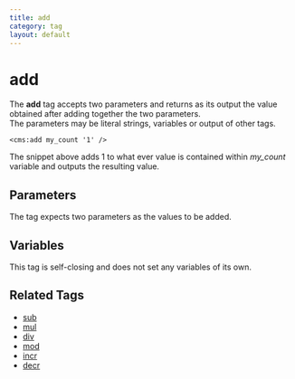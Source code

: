 ```yaml
---
title: add
category: tag
layout: default
---
```


# add

The **add** tag accepts two parameters and returns as its output the value obtained after adding together the two parameters.<br/>
The parameters may be literal strings, variables or output of other tags.

```
<cms:add my_count '1' />
```

The snippet above adds 1 to what ever value is contained within *my\_count* variable and outputs the resulting value.

## Parameters

The tag expects two parameters as the values to be added.

## Variables

This tag is self-closing and does not set any variables of its own.

## Related Tags

*   [sub](../sub.html)
*   [mul](../mul.html)
*   [div](../div.html)
*   [mod](../mod.html)
*   [incr](../incr.html)
*   [decr](../decr.html)
